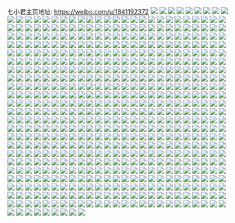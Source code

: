 七小君主页地址: https://weibo.com/u/1841192372 
![](https://wx4.sinaimg.cn/mw2000/6dbe5db4ly1h90uas886dj21410u0160.jpg) 
![](https://wx4.sinaimg.cn/mw2000/6dbe5db4ly1h90uaq5u0fj21400u0dum.jpg) 
![](https://wx4.sinaimg.cn/mw2000/6dbe5db4ly1h90uaos2kgj21400u0n2c.jpg) 
![](https://wx4.sinaimg.cn/mw2000/6dbe5db4ly1h90uar7lkxj21400u0gt3.jpg) 
![](https://wx4.sinaimg.cn/mw2000/6dbe5db4ly1h90uaqu0upj20u0140tmr.jpg) 
![](https://wx4.sinaimg.cn/mw2000/6dbe5db4ly1h90uaogu1uj21400u0n8l.jpg) 
![](https://wx4.sinaimg.cn/mw2000/6dbe5db4ly1h90uarht8oj21400u00we.jpg) 
![](https://wx4.sinaimg.cn/mw2000/6dbe5db4ly1h90uap94uzj20u011itlc.jpg) 
![](https://wx4.sinaimg.cn/mw2000/6dbe5db4ly1h90ud0ifhuj213a0tsdr7.jpg) 
![](https://wx4.sinaimg.cn/mw2000/6dbe5db4ly1h7k6i70lktj22642fix6p.jpg) 
![](https://wx4.sinaimg.cn/mw2000/6dbe5db4ly1h7fhv9fj2zj23402c0npe.jpg) 
![](https://wx4.sinaimg.cn/mw2000/6dbe5db4ly1h7e31567toj20u0140wl7.jpg) 
![](https://wx4.sinaimg.cn/mw2000/6dbe5db4gy1h6xgim8ilpj21sc2dse82.jpg) 
![](https://wx4.sinaimg.cn/mw2000/6dbe5db4gy1h6xghfod8rj23402c0x6s.jpg) 
![](https://wx4.sinaimg.cn/mw2000/6dbe5db4gy1h6xghd065uj22a52a5b2d.jpg) 
![](https://wx4.sinaimg.cn/mw2000/6dbe5db4gy1h6si0qy4ecj22c0340kjp.jpg) 
![](https://wx4.sinaimg.cn/mw2000/6dbe5db4gy1h6si0jwndtj22c0340npf.jpg) 
![](https://wx4.sinaimg.cn/mw2000/6dbe5db4gy1h6si0mvfezj23402c0e84.jpg) 
![](https://wx4.sinaimg.cn/mw2000/6dbe5db4gy1h6si0o6lgoj22zx2bpu0y.jpg) 
![](https://wx4.sinaimg.cn/mw2000/6dbe5db4ly1h6kiqio9zej20rl10sdg0.jpg) 
![](https://wx4.sinaimg.cn/mw2000/6dbe5db4gy1h57lqyv9ffj22c0340kjo.jpg) 
![](https://wx4.sinaimg.cn/mw2000/6dbe5db4gy1h57lrfxc4ij22c0340e84.jpg) 
![](https://wx4.sinaimg.cn/mw2000/6dbe5db4gy1h57500bkvdj22c0340qv8.jpg) 
![](https://wx4.sinaimg.cn/mw2000/6dbe5db4gy1h57ls4cqwcj22c0340hdw.jpg) 
![](https://wx4.sinaimg.cn/mw2000/6dbe5db4gy1h57lsogzwkj22c03407wk.jpg) 
![](https://wx4.sinaimg.cn/mw2000/6dbe5db4gy1h57lt30165j22c0340b2b.jpg) 
![](https://wx4.sinaimg.cn/mw2000/6dbe5db4gy1h574zkun9bj22c0340qv7.jpg) 
![](https://wx4.sinaimg.cn/mw2000/6dbe5db4gy1h574zrivhtj223y2ta7wj.jpg) 
![](https://wx4.sinaimg.cn/mw2000/6dbe5db4gy1h574zbnlvhj23402c04qs.jpg) 
![](https://wx4.sinaimg.cn/mw2000/6dbe5db4gy1h57lt835sbj22v625eb2a.jpg) 
![](https://wx4.sinaimg.cn/mw2000/6dbe5db4gy1h57ltaz38hj23402c0b29.jpg) 
![](https://wx4.sinaimg.cn/mw2000/6dbe5db4gy1h57ltqu7k9j22c0340x6q.jpg) 
![](https://wx4.sinaimg.cn/mw2000/6dbe5db4gy1h574vzk5zdj23402c0x6u.jpg) 
![](https://wx4.sinaimg.cn/mw2000/6dbe5db4gy1h574vq46ggj22wa267e83.jpg) 
![](https://wx4.sinaimg.cn/mw2000/6dbe5db4gy1h574whr8l6j23402c0npf.jpg) 
![](https://wx4.sinaimg.cn/mw2000/6dbe5db4gy1h574wbv96vj22c03407wj.jpg) 
![](https://wx4.sinaimg.cn/mw2000/6dbe5db4gy1h574w4gx5rj23402c0npe.jpg) 
![](https://wx4.sinaimg.cn/mw2000/6dbe5db4gy1h574w6rc27j226i30pkjn.jpg) 
![](https://wx4.sinaimg.cn/mw2000/6dbe5db4gy1h574wo6h1lj22c03407wk.jpg) 
![](https://wx4.sinaimg.cn/mw2000/6dbe5db4gy1h574x0jldfj21y92lpu0z.jpg) 
![](https://wx4.sinaimg.cn/mw2000/6dbe5db4gy1h574wuzvboj22c0340b2c.jpg) 
![](https://wx4.sinaimg.cn/mw2000/6dbe5db4ly1h50lc0t8fbj21400u00yo.jpg) 
![](https://wx4.sinaimg.cn/mw2000/6dbe5db4ly1h50lbxut1ej21400u0n2k.jpg) 
![](https://wx4.sinaimg.cn/mw2000/6dbe5db4ly1h50lbz7ht3j21400u0dni.jpg) 
![](https://wx4.sinaimg.cn/mw2000/6dbe5db4ly1h50lbyhdkqj21400u07aa.jpg) 
![](https://wx4.sinaimg.cn/mw2000/6dbe5db4ly1h50lcujfzrj21400u0ahh.jpg) 
![](https://wx4.sinaimg.cn/mw2000/6dbe5db4ly1h50jjj5okpj21400u0wjf.jpg) 
![](https://wx4.sinaimg.cn/mw2000/6dbe5db4ly1h3tii4m32fj233o22gkjl.jpg) 
![](https://wx4.sinaimg.cn/mw2000/6dbe5db4ly1h3tii2yyxqj2222340npf.jpg) 
![](https://wx4.sinaimg.cn/mw2000/6dbe5db4ly1h3tiie4j5gj222r33z4qs.jpg) 
![](https://wx4.sinaimg.cn/mw2000/6dbe5db4ly1h3tiik8ew0j222o33zb2b.jpg) 
![](https://wx4.sinaimg.cn/mw2000/6dbe5db4ly1h3tiihsldzj222n33z7wk.jpg) 
![](https://wx4.sinaimg.cn/mw2000/6dbe5db4ly1h3mfpqri73j222o3401l0.jpg) 
![](https://wx4.sinaimg.cn/mw2000/6dbe5db4ly1h3mfpwu3nuj23402c0u0y.jpg) 
![](https://wx4.sinaimg.cn/mw2000/6dbe5db4ly1h3mfq39b85j222o340u0x.jpg) 
![](https://wx4.sinaimg.cn/mw2000/6dbe5db4ly1h3mfq5g592j22c0340x6p.jpg) 
![](https://wx4.sinaimg.cn/mw2000/6dbe5db4ly1h3mfq1dl6oj234022ox6q.jpg) 
![](https://wx4.sinaimg.cn/mw2000/6dbe5db4ly1h3mfra5simj22zv28we83.jpg) 
![](https://wx4.sinaimg.cn/mw2000/6dbe5db4ly1h3mfpsl2whj222o340u0x.jpg) 
![](https://wx4.sinaimg.cn/mw2000/6dbe5db4ly1h3mfptabdrj20u019047f.jpg) 
![](https://wx4.sinaimg.cn/mw2000/6dbe5db4ly1h3mfptxfsuj21jb0zkqpj.jpg) 
![](https://wx4.sinaimg.cn/mw2000/6dbe5db4ly1h3b20dlmf8j21250u0tjn.jpg) 
![](https://wx4.sinaimg.cn/mw2000/6dbe5db4ly1h2rrd34zedj21400u0guf.jpg) 
![](https://wx4.sinaimg.cn/mw2000/6dbe5db4ly1h2rrd4d38jj20u0140wkw.jpg) 
![](https://wx4.sinaimg.cn/mw2000/6dbe5db4ly1h2rrd19l1pj20u0140aju.jpg) 
![](https://wx4.sinaimg.cn/mw2000/6dbe5db4ly1h2li1t9nzmj222j2reqv6.jpg) 
![](https://wx4.sinaimg.cn/mw2000/6dbe5db4ly1h223umrtfxj22y327kx6q.jpg) 
![](https://wx4.sinaimg.cn/mw2000/6dbe5db4ly1h223ugtxe3j22xy27g4qq.jpg) 
![](https://wx4.sinaimg.cn/mw2000/6dbe5db4ly1h223t8wuo5j23402c0kjq.jpg) 
![](https://wx4.sinaimg.cn/mw2000/6dbe5db4ly1h223sswvx3j20zo0wtn75.jpg) 
![](https://wx4.sinaimg.cn/mw2000/6dbe5db4ly1h223uvtud7j23402c0u0z.jpg) 
![](https://wx4.sinaimg.cn/mw2000/6dbe5db4ly1h223txdm3mj20xz0ydtkb.jpg) 
![](https://wx4.sinaimg.cn/mw2000/6dbe5db4ly1h223uqpnf6j220d335qv7.jpg) 
![](https://wx4.sinaimg.cn/mw2000/6dbe5db4ly1h223tua9qxj232h2a0hdv.jpg) 
![](https://wx4.sinaimg.cn/mw2000/6dbe5db4ly1h223u70vugj2255255hdu.jpg) 
![](https://wx4.sinaimg.cn/mw2000/6dbe5db4ly1h1yxev5ax0j22fy340b2a.jpg) 
![](https://wx4.sinaimg.cn/mw2000/6dbe5db4ly1h1yxewdgoaj229l29lnpe.jpg) 
![](https://wx4.sinaimg.cn/mw2000/6dbe5db4ly1h1lp62i0hgj21400u3dp0.jpg) 
![](https://wx4.sinaimg.cn/mw2000/6dbe5db4ly1h1lp62wxfdj21400u20y4.jpg) 
![](https://wx4.sinaimg.cn/mw2000/6dbe5db4ly1h1lp61uoz5j21400u6tfs.jpg) 
![](https://wx4.sinaimg.cn/mw2000/6dbe5db4ly1h1lp63ptb1j21400u6wmt.jpg) 
![](https://wx4.sinaimg.cn/mw2000/6dbe5db4ly1h1lp64eysbj21400u647j.jpg) 
![](https://wx4.sinaimg.cn/mw2000/6dbe5db4ly1h1lp675kovj233y2by7wj.jpg) 
![](https://wx4.sinaimg.cn/mw2000/6dbe5db4ly1h1h1dhf3p0j20zk0qpdjl.jpg) 
![](https://wx4.sinaimg.cn/mw2000/6dbe5db4ly1h01p8ver51j22ur1l41kz.jpg) 
![](https://wx4.sinaimg.cn/mw2000/6dbe5db4ly1gzoyjqjlcvj21900u0alw.jpg) 
![](https://wx4.sinaimg.cn/mw2000/6dbe5db4gy1gz436pejc1j22nh1y5npd.jpg) 
![](https://wx4.sinaimg.cn/mw2000/6dbe5db4gy1gz1uox6ouuj220y2p97wi.jpg) 
![](https://wx4.sinaimg.cn/mw2000/6dbe5db4gy1gz1up4uxh0j230f29bhdu.jpg) 
![](https://wx4.sinaimg.cn/mw2000/6dbe5db4gy1gz1uw04pw8j23402c0e83.jpg) 
![](https://wx4.sinaimg.cn/mw2000/6dbe5db4ly1gyqmq00c27j22u224t1l0.jpg) 
![](https://wx4.sinaimg.cn/mw2000/6dbe5db4ly1gyqmqdwli0j23402c0hdw.jpg) 
![](https://wx4.sinaimg.cn/mw2000/6dbe5db4ly1gyqmqiqs1hj22c0340qv8.jpg) 
![](https://wx4.sinaimg.cn/mw2000/6dbe5db4ly1gyqmq98cscj23402c0kfw.jpg) 
![](https://wx4.sinaimg.cn/mw2000/6dbe5db4ly1gyqmq3tsujj22c0340u0z.jpg) 
![](https://wx4.sinaimg.cn/mw2000/6dbe5db4ly1gyqmq83p8vj22c0340kjn.jpg) 
![](https://wx4.sinaimg.cn/mw2000/6dbe5db4ly1gy9f0d8x2xj227b30bb2b.jpg) 
![](https://wx4.sinaimg.cn/mw2000/6dbe5db4ly1gy8u9qzmrwj20u01j0jti.jpg) 
![](https://wx4.sinaimg.cn/mw2000/6dbe5db4ly1gxy5t0sku3j20u0140k29.jpg) 
![](https://wx4.sinaimg.cn/mw2000/6dbe5db4ly1gxy5t6s1r8j21400u043p.jpg) 
![](https://wx4.sinaimg.cn/mw2000/6dbe5db4ly1gxy5t22558j21400u0tg1.jpg) 
![](https://wx4.sinaimg.cn/mw2000/6dbe5db4ly1gxy5t61izoj20u0141agw.jpg) 
![](https://wx4.sinaimg.cn/mw2000/6dbe5db4ly1gxy5t1gly1j20u00u0gu9.jpg) 
![](https://wx4.sinaimg.cn/mw2000/6dbe5db4ly1gxy5t5fr0mj20u01417j5.jpg) 
![](https://wx4.sinaimg.cn/mw2000/6dbe5db4ly1gxy5t43wymj21410u0jxe.jpg) 
![](https://wx4.sinaimg.cn/mw2000/6dbe5db4ly1gxy5t4ixhdj20u0140aeg.jpg) 
![](https://wx4.sinaimg.cn/mw2000/6dbe5db4ly1gxy5t2mw4aj21400u0agy.jpg) 
![](https://wx4.sinaimg.cn/mw2000/6dbe5db4ly1gxsrrcayttj22862igb2a.jpg) 
![](https://wx4.sinaimg.cn/mw2000/6dbe5db4ly1gxonp7v06dj21va2hpe82.jpg) 
![](https://wx4.sinaimg.cn/mw2000/6dbe5db4ly1gxonpdqf7wj22ac1prqv6.jpg) 
![](https://wx4.sinaimg.cn/mw2000/6dbe5db4ly1gx3yrlon6xj21vz2in1fa.jpg) 
![](https://wx4.sinaimg.cn/mw2000/6dbe5db4ly1gx3yrkahfbj20zi1bcam3.jpg) 
![](https://wx4.sinaimg.cn/mw2000/6dbe5db4ly1gx3yrqa6nlj22cv1rmkjm.jpg) 
![](https://wx4.sinaimg.cn/mw2000/6dbe5db4ly1gx3yrqw19vj216m0x57jf.jpg) 
![](https://wx4.sinaimg.cn/mw2000/6dbe5db4ly1gx3yrsku9bj23402c0u0x.jpg) 
![](https://wx4.sinaimg.cn/mw2000/6dbe5db4ly1gx3yrtndw4j213i0tmgyw.jpg) 
![](https://wx4.sinaimg.cn/mw2000/6dbe5db4ly1gww9dehe9yj20yi0yljxd.jpg) 
![](https://wx4.sinaimg.cn/mw2000/6dbe5db4ly1gwehl6yqmgj215o2gh7wh.jpg) 
![](https://wx4.sinaimg.cn/mw2000/6dbe5db4ly1gwehl6384rj215o28ohdt.jpg) 
![](https://wx4.sinaimg.cn/mw2000/6dbe5db4ly1gwehl7t2q0j20u01jp7bu.jpg) 
![](https://wx4.sinaimg.cn/mw2000/6dbe5db4ly1gwehl7j4bxj21w02ioaiz.jpg) 
![](https://wx4.sinaimg.cn/mw2000/0020Bsfagy1gvqi4zbx04j60u0140n4n02.jpg) 
![](https://wx4.sinaimg.cn/mw2000/0020Bsfagy1gvqi502tpkj61400u0thg02.jpg) 
![](https://wx4.sinaimg.cn/mw2000/0020Bsfagy1gvqi53gk1ij60u01407dr02.jpg) 
![](https://wx4.sinaimg.cn/mw2000/0020Bsfagy1gvqi51ef7lj61410u0gvn02.jpg) 
![](https://wx4.sinaimg.cn/mw2000/0020Bsfaly1guo8oli2igj63402c0b2c02.jpg) 
![](https://wx4.sinaimg.cn/mw2000/0020Bsfaly1guo8p1ry2tj63402c0qv702.jpg) 
![](https://wx4.sinaimg.cn/mw2000/0020Bsfaly1guo8p5wl2wj63402c0b2d02.jpg) 
![](https://wx4.sinaimg.cn/mw2000/0020Bsfaly1guo8oj2ydqj62io1w01kz02.jpg) 
![](https://wx4.sinaimg.cn/mw2000/0020Bsfaly1guo8p73ss5j60yi13e0z102.jpg) 
![](https://wx4.sinaimg.cn/mw2000/0020Bsfaly1guo8pc1xfcj63402c04qw02.jpg) 
![](https://wx4.sinaimg.cn/mw2000/0020Bsfaly1guo8ophtgtj63402c04qs02.jpg) 
![](https://wx4.sinaimg.cn/mw2000/0020Bsfaly1guo8osz0ckj63402c0x6q02.jpg) 
![](https://wx4.sinaimg.cn/mw2000/0020Bsfaly1guo8oxp4v0j63402c01l102.jpg) 
![](https://wx4.sinaimg.cn/mw2000/0020Bsfaly1gue4kalbdfj60sg0iz78i02.jpg) 
![](https://wx4.sinaimg.cn/mw2000/0020Bsfaly1gue4kay4sij60iz0sgn1202.jpg) 
![](https://wx4.sinaimg.cn/mw2000/0020Bsfaly1gue4kitciuj62io1ogx6q02.jpg) 
![](https://wx4.sinaimg.cn/mw2000/0020Bsfaly1gue4kh38tjj62io1og7wh02.jpg) 
![](https://wx4.sinaimg.cn/mw2000/0020Bsfaly1gue4kbb74fj60u0187ws202.jpg) 
![](https://wx4.sinaimg.cn/mw2000/6dbe5db4ly1gue4kcvcp2j22io1ognpe.jpg) 
![](https://wx4.sinaimg.cn/mw2000/0020Bsfaly1gue4kfj3wmj62io1ogb2a02.jpg) 
![](https://wx4.sinaimg.cn/mw2000/0020Bsfaly1gue4kgbxhxj62p81stty402.jpg) 
![](https://wx4.sinaimg.cn/mw2000/0020Bsfaly1gue4kkchuoj62io1oghdu02.jpg) 
![](https://wx4.sinaimg.cn/mw2000/6dbe5db4ly1gu7aedcjyij21ki23a4qp.jpg) 
![](https://wx4.sinaimg.cn/mw2000/6dbe5db4ly1gu7ae6qaehj21w02io4qq.jpg) 
![](https://wx4.sinaimg.cn/mw2000/6dbe5db4ly1gu7aebaxpmj22io1w0hdt.jpg) 
![](https://wx4.sinaimg.cn/mw2000/6dbe5db4ly1gu7aeagsgwj21w02io7wh.jpg) 
![](https://wx4.sinaimg.cn/mw2000/6dbe5db4ly1gu7ae9jrrgj22io1w0qv6.jpg) 
![](https://wx4.sinaimg.cn/mw2000/6dbe5db4ly1gu7aec9bh1j21w02ioe81.jpg) 
![](https://wx4.sinaimg.cn/mw2000/6dbe5db4ly1gu5pxvx6gdj20u01fcn3y.jpg) 
![](https://wx4.sinaimg.cn/mw2000/6dbe5db4ly1gts11iyi2cj21w02io1l0.jpg) 
![](https://wx4.sinaimg.cn/mw2000/6dbe5db4ly1gthde4svqsj22c02x01kz.jpg) 
![](https://wx4.sinaimg.cn/mw2000/6dbe5db4ly1gstn43pcnfj21w02iohdw.jpg) 
![](https://wx4.sinaimg.cn/mw2000/6dbe5db4ly1gstn3fj8a1j22io1w01kz.jpg) 
![](https://wx4.sinaimg.cn/mw2000/6dbe5db4ly1gstn3n6ckqj22io1w0b2b.jpg) 
![](https://wx4.sinaimg.cn/mw2000/6dbe5db4ly1gstn3bcbdzj22io20lqv5.jpg) 
![](https://wx4.sinaimg.cn/mw2000/6dbe5db4ly1gstn3psotcj22cv1rnu0x.jpg) 
![](https://wx4.sinaimg.cn/mw2000/6dbe5db4ly1gstn3l4lgdj21w02iokjn.jpg) 
![](https://wx4.sinaimg.cn/mw2000/6dbe5db4ly1gstn3xcb6zj22io1w01kz.jpg) 
![](https://wx4.sinaimg.cn/mw2000/6dbe5db4ly1gstn3dpfzrj22io1w0npe.jpg) 
![](https://wx4.sinaimg.cn/mw2000/6dbe5db4ly1gstn3sw8spj22io1w0hdu.jpg) 
![](https://wx4.sinaimg.cn/mw2000/6dbe5db4ly1gstnd6qn4jj22io1w04qr.jpg) 
![](https://wx4.sinaimg.cn/mw2000/6dbe5db4ly1gstn3zbac2j23402c04qp.jpg) 
![](https://wx4.sinaimg.cn/mw2000/6dbe5db4ly1gstn3gzixrj20q60yw7bp.jpg) 
![](https://wx4.sinaimg.cn/mw2000/6dbe5db4ly1gstn3v556tj22io1okhdt.jpg) 
![](https://wx4.sinaimg.cn/mw2000/6dbe5db4ly1gsk8thdq7oj21400u0gq2.jpg) 
![](https://wx4.sinaimg.cn/mw2000/6dbe5db4ly1gsk8tj4bu7j20u0140td3.jpg) 
![](https://wx4.sinaimg.cn/mw2000/6dbe5db4ly1gs6xmq1tnwj22io1w0x6p.jpg) 
![](https://wx4.sinaimg.cn/mw2000/6dbe5db4ly1gs32bc64ngj21w02ionpe.jpg) 
![](https://wx4.sinaimg.cn/mw2000/6dbe5db4ly1gs0m638tvmj20yi22ou0z.jpg) 
![](https://wx4.sinaimg.cn/mw2000/6dbe5db4ly1grs864p0l4j21hc0u0as9.jpg) 
![](https://wx4.sinaimg.cn/mw2000/6dbe5db4ly1grs89uihfkj20px1a212l.jpg) 
![](https://wx4.sinaimg.cn/mw2000/6dbe5db4ly1grnw60q4l0j21w02ionpd.jpg) 
![](https://wx4.sinaimg.cn/mw2000/6dbe5db4ly1grnw5zh8suj20u01407oq.jpg) 
![](https://wx4.sinaimg.cn/mw2000/6dbe5db4ly1grnw5yb3uyj22io1w0qv8.jpg) 
![](https://wx4.sinaimg.cn/mw2000/6dbe5db4ly1grnw5z1rp1j20u0140157.jpg) 
![](https://wx4.sinaimg.cn/mw2000/6dbe5db4ly1grfvxeizt8j21w02ionpd.jpg) 
![](https://wx4.sinaimg.cn/mw2000/6dbe5db4ly1gr09vwd3fgj20rm1d34d6.jpg) 
![](https://wx4.sinaimg.cn/mw2000/6dbe5db4ly1gr09vxzq6xj22io1w01kz.jpg) 
![](https://wx4.sinaimg.cn/mw2000/6dbe5db4ly1gr09vz0txvj21w02j41ky.jpg) 
![](https://wx4.sinaimg.cn/mw2000/6dbe5db4ly1gq775lq71ij22io1w07wi.jpg) 
![](https://wx4.sinaimg.cn/mw2000/6dbe5db4ly1gq775jop6gj225w1mf1cz.jpg) 
![](https://wx4.sinaimg.cn/mw2000/6dbe5db4ly1gq775ierkqj22io1w0qv6.jpg) 
![](https://wx4.sinaimg.cn/mw2000/6dbe5db4ly1gq775o77akj23402c01ky.jpg) 
![](https://wx4.sinaimg.cn/mw2000/6dbe5db4ly1gq775g98ydj213u0tun98.jpg) 
![](https://wx4.sinaimg.cn/mw2000/6dbe5db4ly1gq775fpj4fj213u0tudvh.jpg) 
![](https://wx4.sinaimg.cn/mw2000/6dbe5db4gy1gq282frn7rj22og1jg1er.jpg) 
![](https://wx4.sinaimg.cn/mw2000/6dbe5db4ly1gpg7hyj6npj22c0340b2b.jpg) 
![](https://wx4.sinaimg.cn/mw2000/6dbe5db4ly1gpg7hz7p3cj20rn10ujzi.jpg) 
![](https://wx4.sinaimg.cn/mw2000/6dbe5db4ly1gpg7i1oti1j22c03407wj.jpg) 
![](https://wx4.sinaimg.cn/mw2000/6dbe5db4ly1goao7ma94cj22io1w07wh.jpg) 
![](https://wx4.sinaimg.cn/mw2000/6dbe5db4ly1goao7ik2xaj22io1ske82.jpg) 
![](https://wx4.sinaimg.cn/mw2000/6dbe5db4ly1goao7803ymj22io1zye82.jpg) 
![](https://wx4.sinaimg.cn/mw2000/6dbe5db4ly1goao7hht3lj22c02c0qv5.jpg) 
![](https://wx4.sinaimg.cn/mw2000/6dbe5db4ly1goao78yq4yj22fd1ryx6p.jpg) 
![](https://wx4.sinaimg.cn/mw2000/6dbe5db4ly1goao7k1utoj22gl1qje81.jpg) 
![](https://wx4.sinaimg.cn/mw2000/6dbe5db4ly1goao7e59uoj21w02io4qq.jpg) 
![](https://wx4.sinaimg.cn/mw2000/6dbe5db4ly1goao7bnlpgj21w02ionpf.jpg) 
![](https://wx4.sinaimg.cn/mw2000/6dbe5db4ly1goao7ggsajj22io1x4npe.jpg) 
![](https://wx4.sinaimg.cn/mw2000/6dbe5db4ly1goaop9sv65j22c0340u0x.jpg) 
![](https://wx4.sinaimg.cn/mw2000/6dbe5db4ly1goaofj179yj23402c0e81.jpg) 
![](https://wx4.sinaimg.cn/mw2000/6dbe5db4ly1gnzhuxo587j21w02io7wi.jpg) 
![](https://wx4.sinaimg.cn/mw2000/6dbe5db4ly1gnzi4trwtoj22io1w04qq.jpg) 
![](https://wx4.sinaimg.cn/mw2000/6dbe5db4gy1gnp7ebcrjuj22io1w07wh.jpg) 
![](https://wx4.sinaimg.cn/mw2000/6dbe5db4gy1gnp7ec79y0j22io1p1qv5.jpg) 
![](https://wx4.sinaimg.cn/mw2000/6dbe5db4gy1gnp7ed0ixuj22ij1vib29.jpg) 
![](https://wx4.sinaimg.cn/mw2000/6dbe5db4ly1gn79pn444mj21hc0u07ff.jpg) 
![](https://wx4.sinaimg.cn/mw2000/6dbe5db4ly1gmpycmck45j22wp26i1kz.jpg) 
![](https://wx4.sinaimg.cn/mw2000/6dbe5db4ly1gmpycjxu4vj22io1w0hdu.jpg) 
![](https://wx4.sinaimg.cn/mw2000/6dbe5db4ly1gmpycgwwm1j21n5278npe.jpg) 
![](https://wx4.sinaimg.cn/mw2000/6dbe5db4ly1gmpycnkk1bj22gr1uku0x.jpg) 
![](https://wx4.sinaimg.cn/mw2000/6dbe5db4gy1glzui5n3mhj21bx0t1wof.jpg) 
![](https://wx4.sinaimg.cn/mw2000/6dbe5db4gy1glzuiitp7nj21w02io4qq.jpg) 
![](https://wx4.sinaimg.cn/mw2000/6dbe5db4gy1gldv8ihvm6j22io1w0kjm.jpg) 
![](https://wx4.sinaimg.cn/mw2000/6dbe5db4gy1gldv8gjvvoj22io1w04qr.jpg) 
![](https://wx4.sinaimg.cn/mw2000/6dbe5db4gy1gldvbc6uz4j23402c0b29.jpg) 
![](https://wx4.sinaimg.cn/mw2000/6dbe5db4gy1gldv8mjrr5j22io1w0e82.jpg) 
![](https://wx4.sinaimg.cn/mw2000/6dbe5db4gy1gldv8ktliqj22a8291u0y.jpg) 
![](https://wx4.sinaimg.cn/mw2000/6dbe5db4gy1gldv8q0wxkj22io1u4b2a.jpg) 
![](https://wx4.sinaimg.cn/mw2000/6dbe5db4gy1glcp6uegmrj216c0u0wq7.jpg) 
![](https://wx4.sinaimg.cn/mw2000/6dbe5db4gy1gl6x3c7q0ij20xw0ljh50.jpg) 
![](https://wx4.sinaimg.cn/mw2000/6dbe5db4gy1gl6x4ex97bj20u019j4qp.jpg) 
![](https://wx4.sinaimg.cn/mw2000/6dbe5db4gy1gkhgrkfqncj21400u0ajd.jpg) 
![](https://wx4.sinaimg.cn/mw2000/6dbe5db4gy1gkhgrjrw3rj20u01404gt.jpg) 
![](https://wx4.sinaimg.cn/mw2000/6dbe5db4gy1gkeqkbvsurj21sc2ds1ky.jpg) 
![](https://wx4.sinaimg.cn/mw2000/6dbe5db4gy1gkeqk2g3oej22io1w0npd.jpg) 
![](https://wx4.sinaimg.cn/mw2000/6dbe5db4gy1gkeqk1flrpj21401dvahp.jpg) 
![](https://wx4.sinaimg.cn/mw2000/6dbe5db4gy1gkeqk5ezfqj21w02iokjn.jpg) 
![](https://wx4.sinaimg.cn/mw2000/6dbe5db4gy1gkeqkaffduj219l291hdu.jpg) 
![](https://wx4.sinaimg.cn/mw2000/6dbe5db4gy1gkeqkdcm4kj22io1w21kz.jpg) 
![](https://wx4.sinaimg.cn/mw2000/6dbe5db4gy1gkeql36b0ej22io1w0tz8.jpg) 
![](https://wx4.sinaimg.cn/mw2000/6dbe5db4gy1gkeqk7dwalj22io1we7wi.jpg) 
![](https://wx4.sinaimg.cn/mw2000/6dbe5db4gy1gkeqk8whk0j21w02iokjm.jpg) 
![](https://wx4.sinaimg.cn/mw2000/6dbe5db4gy1gkauljzgqvj21410u0ap1.jpg) 
![](https://wx4.sinaimg.cn/mw2000/6dbe5db4gy1gkaulkr2bvj21400u0dqs.jpg) 
![](https://wx4.sinaimg.cn/mw2000/6dbe5db4gy1gkaulj6qdij20u0140dxf.jpg) 
![](https://wx4.sinaimg.cn/mw2000/6dbe5db4ly1gk4728gt6jj21580u0qbz.jpg) 
![](https://wx4.sinaimg.cn/mw2000/6dbe5db4ly1gjfd372ww8j21400u0101.jpg) 
![](https://wx4.sinaimg.cn/mw2000/6dbe5db4ly1gjfd37eru0j21400u0qcs.jpg) 
![](https://wx4.sinaimg.cn/mw2000/6dbe5db4ly1gjfd37s2juj213z0u0h2i.jpg) 
![](https://wx4.sinaimg.cn/mw2000/6dbe5db4ly1gjfd3bvsswj21400u0aj7.jpg) 
![](https://wx4.sinaimg.cn/mw2000/6dbe5db4ly1gjfdwq90e2j20u00zvdsw.jpg) 
![](https://wx4.sinaimg.cn/mw2000/6dbe5db4ly1gjfd39yby8j21400u0k8b.jpg) 
![](https://wx4.sinaimg.cn/mw2000/6dbe5db4ly1gjfd39ma8uj21400u0dr2.jpg) 
![](https://wx4.sinaimg.cn/mw2000/6dbe5db4ly1gjfd384xc1j213r0u0gtl.jpg) 
![](https://wx4.sinaimg.cn/mw2000/6dbe5db4ly1gjfd38ni0rj21410u017p.jpg) 
![](https://wx4.sinaimg.cn/mw2000/6dbe5db4ly1gj2ta3cwp3j213z0u0jzn.jpg) 
![](https://wx4.sinaimg.cn/mw2000/6dbe5db4gy1gitcqvqi11j20l711o164.jpg) 
![](https://wx4.sinaimg.cn/mw2000/6dbe5db4ly1gip61l18msj21410u1th1.jpg) 
![](https://wx4.sinaimg.cn/mw2000/6dbe5db4ly1gip61lhjt7j216e0u1qd5.jpg) 
![](https://wx4.sinaimg.cn/mw2000/6dbe5db4ly1gihrdnn553j21400u0jv6.jpg) 
![](https://wx4.sinaimg.cn/mw2000/6dbe5db4ly1gihrdohzv5j21400u0djr.jpg) 
![](https://wx4.sinaimg.cn/mw2000/6dbe5db4ly1gihrdn5jlkj21w02ioe81.jpg) 
![](https://wx4.sinaimg.cn/mw2000/6dbe5db4ly1gihrdsca9gj23402c0e83.jpg) 
![](https://wx4.sinaimg.cn/mw2000/6dbe5db4ly1gihrdtcbegj21400u0n9k.jpg) 
![](https://wx4.sinaimg.cn/mw2000/6dbe5db4ly1gihrdvj00vj21400u0dvb.jpg) 
![](https://wx4.sinaimg.cn/mw2000/6dbe5db4ly1gihrdwhvqyj20u0140k1d.jpg) 
![](https://wx4.sinaimg.cn/mw2000/6dbe5db4ly1gihrdxvgo1j21400u0qe7.jpg) 
![](https://wx4.sinaimg.cn/mw2000/6dbe5db4ly1gihrdynoacj20zq0qsqd7.jpg) 
![](https://wx4.sinaimg.cn/mw2000/6dbe5db4gy1gi8js2rff7j20rs0v97bm.jpg) 
![](https://wx4.sinaimg.cn/mw2000/6dbe5db4gy1gi8js3itqpj21400u0k6u.jpg) 
![](https://wx4.sinaimg.cn/mw2000/6dbe5db4gy1gi8js1r904j21400u0wtd.jpg) 
![](https://wx4.sinaimg.cn/mw2000/6dbe5db4gy1gi8js4div2j21400u07j4.jpg) 
![](https://wx4.sinaimg.cn/mw2000/6dbe5db4gy1gi8ju97unfj21400u0qka.jpg) 
![](https://wx4.sinaimg.cn/mw2000/6dbe5db4gy1gi8jua8d9cj21400u04e8.jpg) 
![](https://wx4.sinaimg.cn/mw2000/6dbe5db4gy1ggw8bhy6zoj20u00u0k69.jpg) 
![](https://wx4.sinaimg.cn/mw2000/6dbe5db4gy1ggw8bepi4fj21400u0n8k.jpg) 
![](https://wx4.sinaimg.cn/mw2000/6dbe5db4gy1ggw8bljbwpj212j0u01dh.jpg) 
![](https://wx4.sinaimg.cn/mw2000/6dbe5db4gy1ggw8bj8dvpj20qg1b2toe.jpg) 
![](https://wx4.sinaimg.cn/mw2000/6dbe5db4gy1ggw8bczas5j21400u07b1.jpg) 
![](https://wx4.sinaimg.cn/mw2000/6dbe5db4gy1ggw8bmiccaj21hc0u0n6i.jpg) 
![](https://wx4.sinaimg.cn/mw2000/6dbe5db4gy1ggw8bds98rj21400u0doc.jpg) 
![](https://wx4.sinaimg.cn/mw2000/6dbe5db4gy1ggw8bgttnwj21420u0nbn.jpg) 
![](https://wx4.sinaimg.cn/mw2000/6dbe5db4gy1ggw8bfsu21j21400u0toq.jpg) 
![](https://wx4.sinaimg.cn/mw2000/6dbe5db4gy1ggtpvjwh8gj20u016yx6p.jpg) 
![](https://wx4.sinaimg.cn/mw2000/6dbe5db4gy1ggtpt6qpp0j20q41dxakq.jpg) 
![](https://wx4.sinaimg.cn/mw2000/6dbe5db4gy1gglops0fchj22io1w01ky.jpg) 
![](https://wx4.sinaimg.cn/mw2000/6dbe5db4gy1gglopxs5bcj21w02ioqv6.jpg) 
![](https://wx4.sinaimg.cn/mw2000/6dbe5db4ly1ggf0pl4d8bj20u0140qhq.jpg) 
![](https://wx4.sinaimg.cn/mw2000/6dbe5db4ly1gg87bvfg76j20z40jrjwn.jpg) 
![](https://wx4.sinaimg.cn/mw2000/6dbe5db4ly1gg0sagnlcjj213z0u0k67.jpg) 
![](https://wx4.sinaimg.cn/mw2000/6dbe5db4ly1gg0sahfb4cj20u0140tl2.jpg) 
![](https://wx4.sinaimg.cn/mw2000/6dbe5db4ly1gg0sai0q6ej20u00u0gui.jpg) 
![](https://wx4.sinaimg.cn/mw2000/6dbe5db4ly1gg0sa58drnj21400u0483.jpg) 
![](https://wx4.sinaimg.cn/mw2000/6dbe5db4ly1gg0sainzzwj21400u0k3o.jpg) 
![](https://wx4.sinaimg.cn/mw2000/6dbe5db4ly1gg0saj4ow7j210m0s6ajx.jpg) 
![](https://wx4.sinaimg.cn/mw2000/6dbe5db4ly1gg0saju873j20u01404cm.jpg) 
![](https://wx4.sinaimg.cn/mw2000/6dbe5db4ly1gfzxphokgjj20u012hk1e.jpg) 
![](https://wx4.sinaimg.cn/mw2000/6dbe5db4ly1gfzxphd3pij21400u0k07.jpg) 
![](https://wx4.sinaimg.cn/mw2000/6dbe5db4ly1gfzxphytbuj21400u0k3w.jpg) 
![](https://wx4.sinaimg.cn/mw2000/6dbe5db4ly1gfzxpiiic0j21400u0qjj.jpg) 
![](https://wx4.sinaimg.cn/mw2000/6dbe5db4ly1gfbr5opi71j21400u0tru.jpg) 
![](https://wx4.sinaimg.cn/mw2000/6dbe5db4ly1gfbr5g8k2sj21400u0n9m.jpg) 
![](https://wx4.sinaimg.cn/mw2000/6dbe5db4ly1gfbr5hwzw9j21400u0au4.jpg) 
![](https://wx4.sinaimg.cn/mw2000/6dbe5db4ly1gfbr5k909oj21400u0ncq.jpg) 
![](https://wx4.sinaimg.cn/mw2000/6dbe5db4ly1gfbr5macl1j21610u015j.jpg) 
![](https://wx4.sinaimg.cn/mw2000/6dbe5db4ly1gfbr5j3z14j20u014i7h5.jpg) 
![](https://wx4.sinaimg.cn/mw2000/6dbe5db4ly1gfbr5ec3euj21400u0drm.jpg) 
![](https://wx4.sinaimg.cn/mw2000/6dbe5db4ly1gfbr5lchl9j20u0140ak4.jpg) 
![](https://wx4.sinaimg.cn/mw2000/6dbe5db4ly1gfbr5n68e7j21600u0dly.jpg) 
![](https://wx4.sinaimg.cn/mw2000/6dbe5db4ly1gfbr5qqjtdj21400u0dqr.jpg) 
![](https://wx4.sinaimg.cn/mw2000/6dbe5db4ly1gezs63qxmoj22io1w2qv6.jpg) 
![](https://wx4.sinaimg.cn/mw2000/6dbe5db4ly1gey5nb6ocxj22io1w0npd.jpg) 
![](https://wx4.sinaimg.cn/mw2000/6dbe5db4gy1gevvmvf00jj22io1w01kx.jpg) 
![](https://wx4.sinaimg.cn/mw2000/6dbe5db4gy1gevvn36u3pj23402c0npe.jpg) 
![](https://wx4.sinaimg.cn/mw2000/6dbe5db4gy1gevvmysjo3j21x62g91ky.jpg) 
![](https://wx4.sinaimg.cn/mw2000/6dbe5db4ly1geuk7mlharj20u0140qih.jpg) 
![](https://wx4.sinaimg.cn/mw2000/6dbe5db4gy1gehl9cn19mj21400u07sb.jpg) 
![](https://wx4.sinaimg.cn/mw2000/6dbe5db4gy1gego9ll18bj20u013xk5y.jpg) 
![](https://wx4.sinaimg.cn/mw2000/6dbe5db4gy1gego8kb3euj21400u011z.jpg) 
![](https://wx4.sinaimg.cn/mw2000/6dbe5db4gy1gego8l8igbj21400u0128.jpg) 
![](https://wx4.sinaimg.cn/mw2000/6dbe5db4ly1ge983qyvdqj22qp212kjm.jpg) 
![](https://wx4.sinaimg.cn/mw2000/6dbe5db4ly1ge8gf5ya3cj22d51sp1ky.jpg) 
![](https://wx4.sinaimg.cn/mw2000/6dbe5db4gy1gdu74ka6n8j22io1w0qv5.jpg) 
![](https://wx4.sinaimg.cn/mw2000/6dbe5db4ly1gdk8ja6wjsj215k0u0e06.jpg) 
![](https://wx4.sinaimg.cn/mw2000/6dbe5db4ly1gdk8j7yemoj212v0u0tly.jpg) 
![](https://wx4.sinaimg.cn/mw2000/6dbe5db4ly1gdk8jc3vzfj21400u0wvh.jpg) 
![](https://wx4.sinaimg.cn/mw2000/6dbe5db4ly1gdk8jdg43mj21400u0qd1.jpg) 
![](https://wx4.sinaimg.cn/mw2000/6dbe5db4gy1gdkb8vb8b2j21hc0u07df.jpg) 
![](https://wx4.sinaimg.cn/mw2000/6dbe5db4ly1gdk8jf06wxj213t0u0hao.jpg) 
![](https://wx4.sinaimg.cn/mw2000/6dbe5db4gy1gdf5g5q9kqj20ty14yhdt.jpg) 
![](https://wx4.sinaimg.cn/mw2000/6dbe5db4ly1gc7zbo281wj2140140164.jpg) 
![](https://wx4.sinaimg.cn/mw2000/6dbe5db4ly1gc7zboc02hj214013zqg1.jpg) 
![](https://wx4.sinaimg.cn/mw2000/6dbe5db4ly1gc7zboj4g4j2140140jwg.jpg) 
![](https://wx4.sinaimg.cn/mw2000/6dbe5db4ly1gc7zbnmnblj21my2iob2a.jpg) 
![](https://wx4.sinaimg.cn/mw2000/6dbe5db4ly1gbc3zkr267j22io1lux6p.jpg) 
![](https://wx4.sinaimg.cn/mw2000/6dbe5db4gy1gb86y9t856j231f29n1ky.jpg) 
![](https://wx4.sinaimg.cn/mw2000/6dbe5db4ly1gauvsnqfcdj21400u0ag3.jpg) 
![](https://wx4.sinaimg.cn/mw2000/6dbe5db4ly1gauvmguxxej21e00u01bi.jpg) 
![](https://wx4.sinaimg.cn/mw2000/6dbe5db4ly1gauvsn9j5qj21400u0n7i.jpg) 
![](https://wx4.sinaimg.cn/mw2000/6dbe5db4ly1gadsl1p671j22io1w07wi.jpg) 
![](https://wx4.sinaimg.cn/mw2000/6dbe5db4ly1ga9em8ocbcj222o0yix6r.jpg) 
![](https://wx4.sinaimg.cn/mw2000/6dbe5db4ly1g9wf5f3rs8j21400u07h7.jpg) 
![](https://wx4.sinaimg.cn/mw2000/6dbe5db4ly1g9wf5g2h5zj215d0u0gwq.jpg) 
![](https://wx4.sinaimg.cn/mw2000/6dbe5db4ly1g9wf5jgzcyj21400u0wod.jpg) 
![](https://wx4.sinaimg.cn/mw2000/6dbe5db4ly1g9wf5i8x9tj21400u07fs.jpg) 
![](https://wx4.sinaimg.cn/mw2000/6dbe5db4ly1g9wf5ct7jij20u0140gqw.jpg) 
![](https://wx4.sinaimg.cn/mw2000/6dbe5db4ly1g9wf5gylm0j214h0u0qcf.jpg) 
![](https://wx4.sinaimg.cn/mw2000/6dbe5db4ly1g9l5ppfmxij21t42euqv6.jpg) 
![](https://wx4.sinaimg.cn/mw2000/6dbe5db4ly1g9l5pu54e5j22io1w0hdw.jpg) 
![](https://wx4.sinaimg.cn/mw2000/6dbe5db4ly1g9l5pqu0ftj22io1w0e83.jpg) 
![](https://wx4.sinaimg.cn/mw2000/6dbe5db4ly1g9l5psglqmj22io1w01kz.jpg) 
![](https://wx4.sinaimg.cn/mw2000/6dbe5db4ly1g9l5q4f3i8j21w02io1kz.jpg) 
![](https://wx4.sinaimg.cn/mw2000/6dbe5db4ly1g9l5q642s9j22io1w0kjn.jpg) 
![](https://wx4.sinaimg.cn/mw2000/6dbe5db4ly1g9l5pvtshjj22io1w01l0.jpg) 
![](https://wx4.sinaimg.cn/mw2000/6dbe5db4ly1g9l5py2zqej21bu1wdu0x.jpg) 
![](https://wx4.sinaimg.cn/mw2000/6dbe5db4ly1g9l5px2n10j22io1w0npe.jpg) 
![](https://wx4.sinaimg.cn/mw2000/6dbe5db4ly1g9h0igrzrpj21w02iob2a.jpg) 
![](https://wx4.sinaimg.cn/mw2000/6dbe5db4ly1g94x0799z6j20j60j6gqm.jpg) 
![](https://wx4.sinaimg.cn/mw2000/6dbe5db4gy1g8yzjkv54zj20u01hc1kx.jpg) 
![](https://wx4.sinaimg.cn/mw2000/6dbe5db4ly1g8ygsp5lrkj21400u0wj6.jpg) 
![](https://wx4.sinaimg.cn/mw2000/6dbe5db4gy1g8wjc0wnwuj20u0140nc1.jpg) 
![](https://wx4.sinaimg.cn/mw2000/6dbe5db4ly1g8n8vakfjqj21400u0thz.jpg) 
![](https://wx4.sinaimg.cn/mw2000/6dbe5db4ly1g8n8vatvdlj20u00u0k0c.jpg) 
![](https://wx4.sinaimg.cn/mw2000/6dbe5db4ly1g8n8vbcvd6j21400u04e7.jpg) 
![](https://wx4.sinaimg.cn/mw2000/6dbe5db4ly1g8n8vbo5hzj21c30r1du3.jpg) 
![](https://wx4.sinaimg.cn/mw2000/6dbe5db4ly1g85iewmjzvj21la1zl1kx.jpg) 
![](https://wx4.sinaimg.cn/mw2000/6dbe5db4ly1g7pkqohawxj23sg5og1l0.jpg) 
![](https://wx4.sinaimg.cn/mw2000/6dbe5db4ly1g7pkrbblh5j23sg5og1l2.jpg) 
![](https://wx4.sinaimg.cn/mw2000/6dbe5db4ly1g7pks05pazj235h4q0e86.jpg) 
![](https://wx4.sinaimg.cn/mw2000/6dbe5db4ly1g7pkq82mjrj235h4q0qvc.jpg) 
![](https://wx4.sinaimg.cn/mw2000/6dbe5db4gy1g7pkt46jzjj23402c0x6p.jpg) 
![](https://wx4.sinaimg.cn/mw2000/6dbe5db4ly1g7pksovqnlj23402c0x6p.jpg) 
![](https://wx4.sinaimg.cn/mw2000/6dbe5db4gy1g7pksvkhksj21w02d0kjm.jpg) 
![](https://wx4.sinaimg.cn/mw2000/6dbe5db4gy1g7pkt1piwij21kx2dehdu.jpg) 
![](https://wx4.sinaimg.cn/mw2000/6dbe5db4gy1g7pksy9yj9j22io1w2npd.jpg) 
![](https://wx4.sinaimg.cn/mw2000/6dbe5db4ly1g7o1l6hgkkj21400u0n1w.jpg) 
![](https://wx4.sinaimg.cn/mw2000/6dbe5db4ly1g7o1l77sxhj21400u0whz.jpg) 
![](https://wx4.sinaimg.cn/mw2000/6dbe5db4ly1g7o1l9rc7uj23402c04qp.jpg) 
![](https://wx4.sinaimg.cn/mw2000/6dbe5db4ly1g7o1lcxhzcj226t2t2wzk.jpg) 
![](https://wx4.sinaimg.cn/mw2000/6dbe5db4ly1g7o1lhrycbj22ys282x6p.jpg) 
![](https://wx4.sinaimg.cn/mw2000/6dbe5db4ly1g7o1l3pa9ij23402c07wh.jpg) 
![](https://wx4.sinaimg.cn/mw2000/6dbe5db4ly1g7k8oxpo6vj21w02iou0x.jpg) 
![](https://wx4.sinaimg.cn/mw2000/6dbe5db4ly1g7k8p49hc5j22c0340x6p.jpg) 
![](https://wx4.sinaimg.cn/mw2000/6dbe5db4ly1g7k8omnaj9j23402c0u0z.jpg) 
![](https://wx4.sinaimg.cn/mw2000/6dbe5db4ly1g7k8pqa3gij227c32x7wj.jpg) 
![](https://wx4.sinaimg.cn/mw2000/6dbe5db4ly1g7k8w9pyxej22io1w0u0x.jpg) 
![](https://wx4.sinaimg.cn/mw2000/6dbe5db4ly1g7k8wvgzlsj234029d4qt.jpg) 
![](https://wx4.sinaimg.cn/mw2000/6dbe5db4ly1g7k8vumg36j21w02iohdu.jpg) 
![](https://wx4.sinaimg.cn/mw2000/6dbe5db4ly1g7k8xmib6zj23402c0b2d.jpg) 
![](https://wx4.sinaimg.cn/mw2000/6dbe5db4ly1g7k8xq7o4xj21w02iou0x.jpg) 
![](https://wx4.sinaimg.cn/mw2000/6dbe5db4ly1g7j7iheaksj21400u0h2n.jpg) 
![](https://wx4.sinaimg.cn/mw2000/6dbe5db4ly1g7j7ilcgs4j21900u0ds2.jpg) 
![](https://wx4.sinaimg.cn/mw2000/6dbe5db4ly1g7j7ip9mh7j21400u0qav.jpg) 
![](https://wx4.sinaimg.cn/mw2000/6dbe5db4ly1g7j7iuqzlfj21900u0dt2.jpg) 
![](https://wx4.sinaimg.cn/mw2000/6dbe5db4ly1g7j7iw8uwsj20nj0hs0vk.jpg) 
![](https://wx4.sinaimg.cn/mw2000/6dbe5db4ly1g7j7iy6jc9j21900u0tf9.jpg) 
![](https://wx4.sinaimg.cn/mw2000/6dbe5db4ly1g7j7j5au5vj213q0u0tqa.jpg) 
![](https://wx4.sinaimg.cn/mw2000/6dbe5db4ly1g7j7j771iej21900u046e.jpg) 
![](https://wx4.sinaimg.cn/mw2000/6dbe5db4ly1g7j7ich0hcj21900u0dsc.jpg) 
![](https://wx4.sinaimg.cn/mw2000/6dbe5db4ly1g7hdesx0suj22io1nc7wh.jpg) 
![](https://wx4.sinaimg.cn/mw2000/6dbe5db4ly1g7hdbttqrdj22io1ogb2a.jpg) 
![](https://wx4.sinaimg.cn/mw2000/6dbe5db4ly1g7hde0xifkj22io1oge82.jpg) 
![](https://wx4.sinaimg.cn/mw2000/6dbe5db4ly1g7hdd9hyvfj22io1ogx6q.jpg) 
![](https://wx4.sinaimg.cn/mw2000/6dbe5db4ly1g7f7xe5m33j230b22skjl.jpg) 
![](https://wx4.sinaimg.cn/mw2000/6dbe5db4ly1g7f7xbihuyj21o0280b2a.jpg) 
![](https://wx4.sinaimg.cn/mw2000/6dbe5db4ly1g7f7x2qjz8j22io1w0x6q.jpg) 
![](https://wx4.sinaimg.cn/mw2000/6dbe5db4ly1g7f7x6umuej21w02iou0y.jpg) 
![](https://wx4.sinaimg.cn/mw2000/6dbe5db4ly1g7f7xmh0frj22io1w0x6q.jpg) 
![](https://wx4.sinaimg.cn/mw2000/6dbe5db4ly1g7f7wy3hb9j21w02iox6q.jpg) 
![](https://wx4.sinaimg.cn/mw2000/6dbe5db4ly1g7f7xqp9pxj23402c0u0y.jpg) 
![](https://wx4.sinaimg.cn/mw2000/6dbe5db4ly1g7f7xi19fuj21w02ioe82.jpg) 
![](https://wx4.sinaimg.cn/mw2000/6dbe5db4ly1g7f7x81h8cj21400u0afh.jpg) 
![](https://wx4.sinaimg.cn/mw2000/6dbe5db4ly1g7bsj4wx4xj21gt0u0wmt.jpg) 
![](https://wx4.sinaimg.cn/mw2000/6dbe5db4ly1g7bsj71t0mj21400u047r.jpg) 
![](https://wx4.sinaimg.cn/mw2000/6dbe5db4ly1g7bsj7e3h1j21400u0afc.jpg) 
![](https://wx4.sinaimg.cn/mw2000/6dbe5db4ly1g7bsj6r3hbj20u012xh0n.jpg) 
![](https://wx4.sinaimg.cn/mw2000/6dbe5db4ly1g7bsj6d0l3j21a50tvwrp.jpg) 
![](https://wx4.sinaimg.cn/mw2000/6dbe5db4ly1g7bsj5zooaj212k0u1wrt.jpg) 
![](https://wx4.sinaimg.cn/mw2000/6dbe5db4ly1g7171fvdjsj218y0u0ngw.jpg) 
![](https://wx4.sinaimg.cn/mw2000/6dbe5db4ly1g6zbsncsxej21400u0wm2.jpg) 
![](https://wx4.sinaimg.cn/mw2000/6dbe5db4ly1g5uv1nzapej20ni0ng428.jpg) 
![](https://wx4.sinaimg.cn/mw2000/6dbe5db4gy1g5s04lsq1uj20u00u0dno.jpg) 
![](https://wx4.sinaimg.cn/mw2000/6dbe5db4gy1g5s04nggmjj21o0280qv5.jpg) 
![](https://wx4.sinaimg.cn/mw2000/6dbe5db4gy1g5s04pw1muj22c02c0b2a.jpg) 
![](https://wx4.sinaimg.cn/mw2000/6dbe5db4gy1g5s04rwkpuj22io1w0qv5.jpg) 
![](https://wx4.sinaimg.cn/mw2000/6dbe5db4ly1g5p19k4423j21ur2bf4qp.jpg) 
![](https://wx4.sinaimg.cn/mw2000/6dbe5db4ly1g4zrh2et0wj21900u0ail.jpg) 
![](https://wx4.sinaimg.cn/mw2000/6dbe5db4ly1g4zrh2umgxj20qo0k048r.jpg) 
![](https://wx4.sinaimg.cn/mw2000/6dbe5db4ly1g4zrh3ahulj20qo0k07e3.jpg) 
![](https://wx4.sinaimg.cn/mw2000/6dbe5db4ly1g4zrh1yai1j20qo0k0n51.jpg) 
![](https://wx4.sinaimg.cn/mw2000/6dbe5db4ly1g4zrh3lo1dj20qo0k0q94.jpg) 
![](https://wx4.sinaimg.cn/mw2000/6dbe5db4ly1g4zrh63p6hj21400u0tn0.jpg) 
![](https://wx4.sinaimg.cn/mw2000/6dbe5db4ly1g4zrh518jij22c81r4kjl.jpg) 
![](https://wx4.sinaimg.cn/mw2000/6dbe5db4ly1g4zrm293hlj21900u0tff.jpg) 
![](https://wx4.sinaimg.cn/mw2000/6dbe5db4ly1g4zrhmrokjj219j0u0kjm.jpg) 
![](https://wx4.sinaimg.cn/mw2000/6dbe5db4gy1g4xcaa5baaj22io1w07wi.jpg) 
![](https://wx4.sinaimg.cn/mw2000/6dbe5db4gy1g4xcaano0vj21400sl138.jpg) 
![](https://wx4.sinaimg.cn/mw2000/6dbe5db4gy1g4xcaax4g6j21400shtlo.jpg) 
![](https://wx4.sinaimg.cn/mw2000/6dbe5db4gy1g4xcabers6j21s82dnu0x.jpg) 
![](https://wx4.sinaimg.cn/mw2000/6dbe5db4gy1g4xca9hn2uj22c02c0qv5.jpg) 
![](https://wx4.sinaimg.cn/mw2000/6dbe5db4ly1g49ys0lz1ej21400u0net.jpg) 
![](https://wx4.sinaimg.cn/mw2000/6dbe5db4ly1g49ys1hfp5j21400u0tp6.jpg) 
![](https://wx4.sinaimg.cn/mw2000/6dbe5db4ly1g49ys260rwj21400u0147.jpg) 
![](https://wx4.sinaimg.cn/mw2000/6dbe5db4ly1g49ys2rv5wj20k00u0n2v.jpg) 
![](https://wx4.sinaimg.cn/mw2000/6dbe5db4ly1g3tx6c9ehkj21330u0wm3.jpg) 
![](https://wx4.sinaimg.cn/mw2000/6dbe5db4ly1g3tx6b0u62j20u01407ns.jpg) 
![](https://wx4.sinaimg.cn/mw2000/6dbe5db4ly1g3tx6et9azj21400u01dx.jpg) 
![](https://wx4.sinaimg.cn/mw2000/6dbe5db4ly1g3tx6dcw0lj21400u0h2o.jpg) 
![](https://wx4.sinaimg.cn/mw2000/6dbe5db4ly1g34vvq1gjgj21400u0jzl.jpg) 
![](https://wx4.sinaimg.cn/mw2000/6dbe5db4ly1g2pdfuk9kmj20u00mh7a8.jpg) 
![](https://wx4.sinaimg.cn/mw2000/6dbe5db4ly1g2pdfwlyopj20u00mi42m.jpg) 
![](https://wx4.sinaimg.cn/mw2000/6dbe5db4ly1g2pdfxilz5j20u00miwjd.jpg) 
![](https://wx4.sinaimg.cn/mw2000/6dbe5db4ly1g24b7gk5a9j21910u0dzh.jpg) 
![](https://wx4.sinaimg.cn/mw2000/6dbe5db4ly1g24b7jauosj20u0140qel.jpg) 
![](https://wx4.sinaimg.cn/mw2000/6dbe5db4ly1g24b7luuemj213d0u0wup.jpg) 
![](https://wx4.sinaimg.cn/mw2000/6dbe5db4ly1g24b7cz7lyj20u0190trk.jpg) 
![](https://wx4.sinaimg.cn/mw2000/6dbe5db4ly1g1tbtgxzmcj21470u0ag9.jpg) 
![](https://wx4.sinaimg.cn/mw2000/6dbe5db4ly1g1tbtho6hyj21260u0n9k.jpg) 
![](https://wx4.sinaimg.cn/mw2000/6dbe5db4ly1g1tbtgj629j21400u0k89.jpg) 
![](https://wx4.sinaimg.cn/mw2000/6dbe5db4ly1g1tbtiefxsj20u00u0qey.jpg) 
![](https://wx4.sinaimg.cn/mw2000/6dbe5db4ly1g1tbtj8fbhj21400u0tt2.jpg) 
![](https://wx4.sinaimg.cn/mw2000/6dbe5db4ly1g1tbtk1zdfj21400u0ap1.jpg) 
![](https://wx4.sinaimg.cn/mw2000/6dbe5db4ly1g1tbtkpisyj20x20u0tn3.jpg) 
![](https://wx4.sinaimg.cn/mw2000/6dbe5db4ly1g1tbtlnjaej21400u0gzv.jpg) 
![](https://wx4.sinaimg.cn/mw2000/6dbe5db4ly1g1tbtmc6wdj20u013iqdo.jpg) 
![](https://wx4.sinaimg.cn/mw2000/6dbe5db4ly1g1rzfi9md8j21400u0aht.jpg) 
![](https://wx4.sinaimg.cn/mw2000/6dbe5db4ly1g1rzfkj7d7j21400u07il.jpg) 
![](https://wx4.sinaimg.cn/mw2000/6dbe5db4ly1g1rzfmb2b4j20u00y113o.jpg) 
![](https://wx4.sinaimg.cn/mw2000/6dbe5db4ly1g1rzfok8q5j21400u07gp.jpg) 
![](https://wx4.sinaimg.cn/mw2000/6dbe5db4ly1g1p7ooszpoj21400u07md.jpg) 
![](https://wx4.sinaimg.cn/mw2000/6dbe5db4ly1g1p7otfxwmj21400u0qnf.jpg) 
![](https://wx4.sinaimg.cn/mw2000/6dbe5db4ly1g1p7ovz67xj21400u0wrb.jpg) 
![](https://wx4.sinaimg.cn/mw2000/6dbe5db4ly1g1p7oy0217j21400u0qcp.jpg) 
![](https://wx4.sinaimg.cn/mw2000/6dbe5db4ly1g1e3ir3q7mj22io1w0b2g.jpg) 
![](https://wx4.sinaimg.cn/mw2000/6dbe5db4ly1g1e3iooveoj22ds1sgnph.jpg) 
![](https://wx4.sinaimg.cn/mw2000/6dbe5db4ly1g1e3ism3qsj21hc0u0e82.jpg) 
![](https://wx4.sinaimg.cn/mw2000/6dbe5db4ly1g1e3iuw06oj22io1y8e88.jpg) 
![](https://wx4.sinaimg.cn/mw2000/6dbe5db4ly1g1e3iww5h7j21hc0u04qr.jpg) 
![](https://wx4.sinaimg.cn/mw2000/6dbe5db4ly1g1e3izr8osj22io1q2kjs.jpg) 
![](https://wx4.sinaimg.cn/mw2000/6dbe5db4ly1g1a6os2ex6j20rs0rsgr3.jpg) 
![](https://wx4.sinaimg.cn/mw2000/6dbe5db4ly1g179me7eyrj21w01w0b2a.jpg) 
![](https://wx4.sinaimg.cn/mw2000/6dbe5db4ly1g179n1h77nj21400u07wi.jpg) 
![](https://wx4.sinaimg.cn/mw2000/6dbe5db4ly1g179n7hforj21920tyqv6.jpg) 
![](https://wx4.sinaimg.cn/mw2000/6dbe5db4ly1g0hxg0cekjj22c02x07wi.jpg) 
![](https://wx4.sinaimg.cn/mw2000/6dbe5db4ly1g0hxg1yv54j22781w0kjl.jpg) 
![](https://wx4.sinaimg.cn/mw2000/6dbe5db4ly1g0hxg2a01nj20yi0pjq6t.jpg) 
![](https://wx4.sinaimg.cn/mw2000/6dbe5db4ly1g09e5mhbv6j21400u0n9v.jpg) 
![](https://wx4.sinaimg.cn/mw2000/6dbe5db4ly1g09e5l5kp9j21120u07eu.jpg) 
![](https://wx4.sinaimg.cn/mw2000/6dbe5db4ly1g09e5n8qdyj20u00u0n9l.jpg) 
![](https://wx4.sinaimg.cn/mw2000/6dbe5db4ly1g09e5o5y0gj215c0u0qh3.jpg) 
![](https://wx4.sinaimg.cn/mw2000/6dbe5db4ly1g083hbrk3pj20u011i11o.jpg) 
![](https://wx4.sinaimg.cn/mw2000/6dbe5db4ly1fyr792bkpsj21400u07ex.jpg) 
![](https://wx4.sinaimg.cn/mw2000/6dbe5db4ly1fyimwyp0c4j20u00u0dol.jpg) 
![](https://wx4.sinaimg.cn/mw2000/6dbe5db4ly1fyimwyzmuhj20u00u0k2p.jpg) 
![](https://wx4.sinaimg.cn/mw2000/6dbe5db4gy1fye2b8y950j20u0140k05.jpg) 
![](https://wx4.sinaimg.cn/mw2000/6dbe5db4gy1fye2b7id02j20u00u0dkc.jpg) 
![](https://wx4.sinaimg.cn/mw2000/6dbe5db4gy1fy6mendjewj20yi0wmkcv.jpg) 
![](https://wx4.sinaimg.cn/mw2000/6dbe5db4gy1fwwdwu9jj8j233b1ux7wi.jpg) 
![](https://wx4.sinaimg.cn/mw2000/6dbe5db4gy1fwwdwwvvmdj22il1ujhdu.jpg) 
![](https://wx4.sinaimg.cn/mw2000/6dbe5db4gy1fwwdwzymfjj22c02ree81.jpg) 
![](https://wx4.sinaimg.cn/mw2000/6dbe5db4gy1fwwdx2yyc1j22c02x0b2b.jpg) 
![](https://wx4.sinaimg.cn/mw2000/6dbe5db4gy1fwwdx3wqcaj21bx1bxtq8.jpg) 
![](https://wx4.sinaimg.cn/mw2000/6dbe5db4gy1fwwdx4wp3fj21g80tz4n0.jpg) 
![](https://wx4.sinaimg.cn/mw2000/6dbe5db4gy1fwm3shw8izj22c02c04qp.jpg) 
![](https://wx4.sinaimg.cn/mw2000/6dbe5db4gy1fwm3siw9shj23402c04ox.jpg) 
![](https://wx4.sinaimg.cn/mw2000/6dbe5db4gy1fwm3tkufwij23402c07op.jpg) 
![](https://wx4.sinaimg.cn/mw2000/6dbe5db4gy1fw71fohfzrj21w01w07wh.jpg) 
![](https://wx4.sinaimg.cn/mw2000/6dbe5db4gy1fw71g1glfaj21w02io4qv.jpg) 
![](https://wx4.sinaimg.cn/mw2000/6dbe5db4gy1fw71g3a37uj22gr1u7kgu.jpg) 
![](https://wx4.sinaimg.cn/mw2000/6dbe5db4gy1fw71g9117jj21w02iob2g.jpg) 
![](https://wx4.sinaimg.cn/mw2000/6dbe5db4gy1fw71gbd8mtj22oa1s6ave.jpg) 
![](https://wx4.sinaimg.cn/mw2000/6dbe5db4gy1fw71fksj2zj21w02iox6x.jpg) 
![](https://wx4.sinaimg.cn/mw2000/6dbe5db4gy1fw71gibh8oj22io1vxb2h.jpg) 
![](https://wx4.sinaimg.cn/mw2000/6dbe5db4gy1fw71fvtfcpj21w02io7wn.jpg) 
![](https://wx4.sinaimg.cn/mw2000/6dbe5db4gy1fw71gjhwgsj20zk0qok3p.jpg) 
![](https://wx4.sinaimg.cn/mw2000/6dbe5db4gy1fvu5hymk6aj21bf0qotsa.jpg) 
![](https://wx4.sinaimg.cn/mw2000/6dbe5db4gy1fvu5hzhut5j213x0qoh1k.jpg) 
![](https://wx4.sinaimg.cn/mw2000/6dbe5db4gy1fvu5i0h8uej20qo0qogze.jpg) 
![](https://wx4.sinaimg.cn/mw2000/6dbe5db4gy1fvu5hxgwmbj213x0qoamf.jpg) 
![](https://wx4.sinaimg.cn/mw2000/6dbe5db4gy1fvjerlv6ojj21400qogx7.jpg) 
![](https://wx4.sinaimg.cn/mw2000/6dbe5db4gy1fvjernl7enj20wp0qoale.jpg) 
![](https://wx4.sinaimg.cn/mw2000/6dbe5db4gy1fvjerk39xuj20qo140793.jpg) 
![](https://wx4.sinaimg.cn/mw2000/6dbe5db4gy1fvjesizftjj20qo0zkahg.jpg) 
![](https://wx4.sinaimg.cn/mw2000/6dbe5db4gy1fvboeqabh9j20zk0qodpe.jpg) 
![](https://wx4.sinaimg.cn/mw2000/6dbe5db4gy1fvboevjx6xj20qo0qo77q.jpg) 
![](https://wx4.sinaimg.cn/mw2000/6dbe5db4gy1fvboeyd04wj20zk0qon52.jpg) 
![](https://wx4.sinaimg.cn/mw2000/6dbe5db4gy1fvam46j2crj21hf1hfb29.jpg) 
![](https://wx4.sinaimg.cn/mw2000/6dbe5db4gy1fvam3pzvdsj21hf1hfws7.jpg) 
![](https://wx4.sinaimg.cn/mw2000/6dbe5db4gy1fv6po3be7aj20zk0qoqag.jpg) 
![](https://wx4.sinaimg.cn/mw2000/6dbe5db4gy1fu26d5k6g2j20j60atq3d.jpg) 
![](https://wx4.sinaimg.cn/mw2000/6dbe5db4gy1ftq1dsqafzj20qo12xaj4.jpg) 
![](https://wx4.sinaimg.cn/mw2000/6dbe5db4gy1ftq1dtvuxfj20zk0qo48i.jpg) 
![](https://wx4.sinaimg.cn/mw2000/6dbe5db4gy1ftq1duq3b1j20qo0zk43h.jpg) 
![](https://wx4.sinaimg.cn/mw2000/6dbe5db4gy1ftq1dvl8xxj20zk0qojz7.jpg) 
![](https://wx4.sinaimg.cn/mw2000/6dbe5db4gy1ftq1dw6gq7j20qo0qogow.jpg) 
![](https://wx4.sinaimg.cn/mw2000/6dbe5db4gy1ftq1e0ltm2j20zk0qotes.jpg) 
![](https://wx4.sinaimg.cn/mw2000/6dbe5db4gy1ftckp19o6wj21bf0qodr7.jpg) 
![](https://wx4.sinaimg.cn/mw2000/6dbe5db4gy1ftazqxs7ahj22ii1qwu0y.jpg) 
![](https://wx4.sinaimg.cn/mw2000/6dbe5db4gy1ftabjp0jzmj21kw16ne83.jpg) 
![](https://wx4.sinaimg.cn/mw2000/6dbe5db4gy1ft1aj1i8wnj20dw06udfs.jpg) 
![](https://wx4.sinaimg.cn/mw2000/6dbe5db4gy1fsyol9fdecj20rg0rmadh.jpg) 
![](https://wx4.sinaimg.cn/mw2000/6dbe5db4ly1fse8cislftj20zk0qo196.jpg) 
![](https://wx4.sinaimg.cn/mw2000/6dbe5db4ly1fse8ckfq37j20zk0qoanj.jpg) 
![](https://wx4.sinaimg.cn/mw2000/6dbe5db4ly1fse8clag4jj20zk0qo490.jpg) 
![](https://wx4.sinaimg.cn/mw2000/6dbe5db4ly1fse8cm257tj20wn0qpdoh.jpg) 
![](https://wx4.sinaimg.cn/mw2000/6dbe5db4gy1fs9ybqjifwj21861kwu0z.jpg) 
![](https://wx4.sinaimg.cn/mw2000/6dbe5db4gy1fs9ybrqneoj20qo0qoqcb.jpg) 
![](https://wx4.sinaimg.cn/mw2000/6dbe5db4gy1fs9ybzmhtjj22io1w04qx.jpg) 
![](https://wx4.sinaimg.cn/mw2000/6dbe5db4gy1fs9ybmpxcqj21s62861kx.jpg) 
![](https://wx4.sinaimg.cn/mw2000/6dbe5db4gy1fs0d4eubq2j211x0qowq6.jpg) 
![](https://wx4.sinaimg.cn/mw2000/6dbe5db4gy1frx9zpljhyj21w01w07wi.jpg) 
![](https://wx4.sinaimg.cn/mw2000/6dbe5db4gy1frx9zr6t1uj20qo0zuww3.jpg) 
![](https://wx4.sinaimg.cn/mw2000/6dbe5db4gy1frw7a3ay7tj21kw17ub2b.jpg) 
![](https://wx4.sinaimg.cn/mw2000/6dbe5db4gy1frsj7bbyo9j20dw06u3yi.jpg) 
![](https://wx4.sinaimg.cn/mw2000/6dbe5db4gy1frq2ceg670j214i0qo7j4.jpg) 
![](https://wx4.sinaimg.cn/mw2000/6dbe5db4gy1frq2cfwk36j20qo0zk49d.jpg) 
![](https://wx4.sinaimg.cn/mw2000/6dbe5db4gy1frq2ch5obej20zk0qodn6.jpg) 
![](https://wx4.sinaimg.cn/mw2000/6dbe5db4gy1frq2cca6fcj20zl0qo0z7.jpg) 
![](https://wx4.sinaimg.cn/mw2000/6dbe5db4gy1frnx9d1gebj21a00yikjn.jpg) 
![](https://wx4.sinaimg.cn/mw2000/6dbe5db4gy1frnx9aerxbj22io1w0e88.jpg) 
![](https://wx4.sinaimg.cn/mw2000/6dbe5db4gy1frnx9ewsr4j22io1ogb2a.jpg) 
![](https://wx4.sinaimg.cn/mw2000/6dbe5db4gy1frnx9h060lj23402c04mu.jpg) 
![](https://wx4.sinaimg.cn/mw2000/6dbe5db4gy1fr9vsa2f7cj20qo0zlq8l.jpg) 
![](https://wx4.sinaimg.cn/mw2000/6dbe5db4gy1fr9vsbjekxj20qo12a7b9.jpg) 
![](https://wx4.sinaimg.cn/mw2000/6dbe5db4gy1fr9vs91jgcj211j0qo0zz.jpg) 
![](https://wx4.sinaimg.cn/mw2000/6dbe5db4gy1fr9vsdbfs9j20zk0qojzn.jpg) 
![](https://wx4.sinaimg.cn/mw2000/6dbe5db4gy1fr661zcqlnj20xv0qogvl.jpg) 
![](https://wx4.sinaimg.cn/mw2000/6dbe5db4gy1fr661y2synj20zk0qoqf2.jpg) 
![](https://wx4.sinaimg.cn/mw2000/6dbe5db4gy1fr6620jcpoj20zk0qo7e6.jpg) 
![](https://wx4.sinaimg.cn/mw2000/6dbe5db4gy1fr6621ol9aj20qo0wsn89.jpg) 
![](https://wx4.sinaimg.cn/mw2000/6dbe5db4gy1fr4uo00g6nj20sg0hwti2.jpg) 
![](https://wx4.sinaimg.cn/mw2000/6dbe5db4gy1fr4urs5cqlj20yo0q0tpk.jpg) 
![](https://wx4.sinaimg.cn/mw2000/6dbe5db4gy1fr4urt3xytj20x50ln149.jpg) 
![](https://wx4.sinaimg.cn/mw2000/6dbe5db4gy1fqk7ir8j0ij21400u0wmi.jpg) 
![](https://wx4.sinaimg.cn/mw2000/6dbe5db4gy1fqk7ixx9kij23402c0npf.jpg) 
![](https://wx4.sinaimg.cn/mw2000/6dbe5db4gy1fqk7jd52cej22io1w0x6x.jpg) 
![](https://wx4.sinaimg.cn/mw2000/6dbe5db4gy1fq3at5vb4gj22gz1uqkjl.jpg) 
![](https://wx4.sinaimg.cn/mw2000/6dbe5db4gy1fq3at3z19kj22io1w0nph.jpg) 
![](https://wx4.sinaimg.cn/mw2000/6dbe5db4gy1fq3at9hapmj22c02c0x6u.jpg) 
![](https://wx4.sinaimg.cn/mw2000/6dbe5db4gy1fq3atbir72j22gi1n07wh.jpg) 
![](https://wx4.sinaimg.cn/mw2000/6dbe5db4gy1fq3atcy3rfj22h91vb4qp.jpg) 
![](https://wx4.sinaimg.cn/mw2000/6dbe5db4gy1fq3atizhlyj22io1jenpi.jpg) 
![](https://wx4.sinaimg.cn/mw2000/6dbe5db4gy1fq3atndtvoj22io1w0npi.jpg) 
![](https://wx4.sinaimg.cn/mw2000/6dbe5db4gy1fq3atw67qrj22c02c04qx.jpg) 
![](https://wx4.sinaimg.cn/mw2000/6dbe5db4gy1fq3au2l9uaj22io1w01l4.jpg) 
![](https://wx4.sinaimg.cn/mw2000/6dbe5db4gy1fq2q21jk0mj22io1oghdt.jpg) 
![](https://wx4.sinaimg.cn/mw2000/6dbe5db4gy1fpzr3ev0ljj20qo0qo79w.jpg) 
![](https://wx4.sinaimg.cn/mw2000/6dbe5db4gy1fpx6mbpi31j22c02c0kjl.jpg) 
![](https://wx4.sinaimg.cn/mw2000/6dbe5db4gy1fpx6mosyn9j20yi1a0e82.jpg) 
![](https://wx4.sinaimg.cn/mw2000/6dbe5db4gy1fpx6qhyztjj20t41fqe82.jpg) 
![](https://wx4.sinaimg.cn/mw2000/6dbe5db4gy1fpu1kcp5pej20qo0zkgzm.jpg) 
![](https://wx4.sinaimg.cn/mw2000/6dbe5db4ly1fptd84bmdvj20qo0qo7cq.jpg) 
![](https://wx4.sinaimg.cn/mw2000/6dbe5db4ly1fppwoli1grj20qp0qojzk.jpg) 
![](https://wx4.sinaimg.cn/mw2000/6dbe5db4ly1fppwwsf162j20qo0qo17h.jpg) 
![](https://wx4.sinaimg.cn/mw2000/6dbe5db4ly1fppwp2g1t9j20qo0qotf2.jpg) 
![](https://wx4.sinaimg.cn/mw2000/6dbe5db4ly1fppwx58cg0j213o0qowqd.jpg) 
![](https://wx4.sinaimg.cn/mw2000/6dbe5db4gy1fpg9ip2jfrj20qo0xcwkc.jpg) 
![](https://wx4.sinaimg.cn/mw2000/6dbe5db4gy1fpg9inwh18j20qn145qbf.jpg) 
![](https://wx4.sinaimg.cn/mw2000/6dbe5db4gy1fpg9iqcl8bj20qn0vz79l.jpg) 
![](https://wx4.sinaimg.cn/mw2000/6dbe5db4gy1fpg9irgynaj20zk0qo0xg.jpg) 
![](https://wx4.sinaimg.cn/mw2000/6dbe5db4gy1fp0ujglrd5j20qo0zkdo6.jpg) 
![](https://wx4.sinaimg.cn/mw2000/6dbe5db4gy1fownhfqlk5j20o80o8jul.jpg) 
